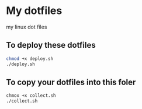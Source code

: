# My dotfiles
my linux dot files
## To deploy these dotfiles
```bash
chmod +x deploy.sh
./deploy.sh
```
## To copy your dotfiles into this foler
```bash
chmox +x collect.sh
./collect.sh
```
